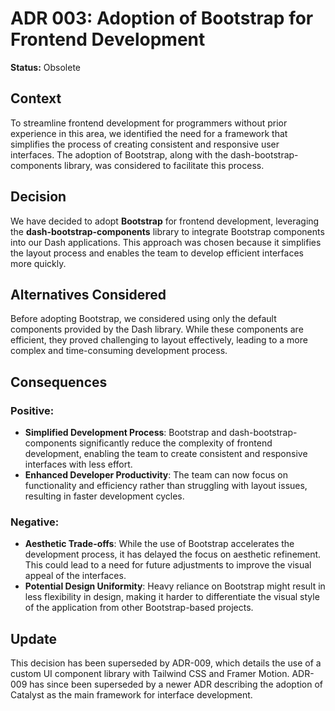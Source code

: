 # ADR 003: Adoption of Bootstrap for Frontend Development
**Status:** Obsolete

## Context
To streamline frontend development for programmers without prior experience in this area, we identified the need for a framework that simplifies the process of creating consistent and responsive user interfaces. The adoption of Bootstrap, along with the dash-bootstrap-components library, was considered to facilitate this process.

## Decision
We have decided to adopt **Bootstrap** for frontend development, leveraging the **dash-bootstrap-components** library to integrate Bootstrap components into our Dash applications. This approach was chosen because it simplifies the layout process and enables the team to develop efficient interfaces more quickly.

## Alternatives Considered
Before adopting Bootstrap, we considered using only the default components provided by the Dash library. While these components are efficient, they proved challenging to layout effectively, leading to a more complex and time-consuming development process.

## Consequences
### Positive:
- **Simplified Development Process**: Bootstrap and dash-bootstrap-components significantly reduce the complexity of frontend development, enabling the team to create consistent and responsive interfaces with less effort.
- **Enhanced Developer Productivity**: The team can now focus on functionality and efficiency rather than struggling with layout issues, resulting in faster development cycles.

### Negative:
- **Aesthetic Trade-offs**: While the use of Bootstrap accelerates the development process, it has delayed the focus on aesthetic refinement. This could lead to a need for future adjustments to improve the visual appeal of the interfaces.
- **Potential Design Uniformity**: Heavy reliance on Bootstrap might result in less flexibility in design, making it harder to differentiate the visual style of the application from other Bootstrap-based projects.

## Update
This decision has been superseded by ADR-009, which details the use of a custom UI component library with Tailwind CSS and Framer Motion. ADR-009 has since been superseded by a newer ADR describing the adoption of Catalyst as the main framework for interface development.
